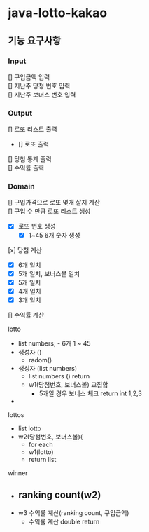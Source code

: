 # java-lotto-kakao

## 기능 요구사항

### Input
[] 구입금액 입력 <br>
[] 지난주 당청 번호 입력 <br>
[] 지난주 보너스 번호 입력 <br>

### Output
[] 로또 리스트 출력
 - [] 로또 출력 <br>

[] 당첨 통계 출력 <br>
[] 수익률 출력 


### Domain
[] 구입가격으로 로또 몇개 살지 계산 <br>
[] 구입 수 만큼 로또 리스트 생성 <br>
 - [x] 로또 번호 생성 <br>
   - [x] 1~45 6개 숫자 생성 <br>

[x] 당첨 계산 <br>
 - [x] 6개 일치
 - [x] 5개 일치, 보너스볼 일치
 - [x] 5개 일치
 - [x] 4개 일치
 - [x] 3개 일치

[] 수익률 계산 <br>


lotto
 - list numbers; - 6개 1 ~ 45
 - 생성자 ()
   - radom()
 - 생성자 (list numbers)
   - list numbers () return
    - w1(당첨번호, 보너스볼) 교집합
      - 5개일 경우 보너스 체크
       return int 1,2,3
 - 
lottos
 - list lotto
 - w2(당첨번호, 보너스볼){
   - for each
   - w1(lotto)
   - return list

winner
 - ranking count(w2)
   - 
 - w3 수익률 계산(ranking count, 구입금액)
   - 수익률 계산 double return
